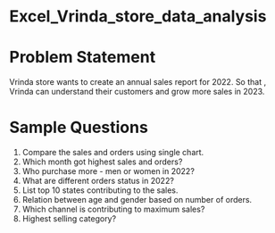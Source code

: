 # Excel_Vrinda_store_data_analysis
# Problem Statement
Vrinda store wants to create an annual sales report for 2022.
So that , Vrinda can understand their customers and grow more sales in 2023.
# Sample Questions 
1. Compare the sales and orders using single chart.
2. Which month got highest sales and orders?
3. Who purchase more - men or women in 2022?
4. What are different orders status in 2022?
5. List top 10 states contributing to the sales.
6. Relation between age and gender based on number of orders.
7. Which channel is contributing to maximum sales?
8. Highest selling category?
